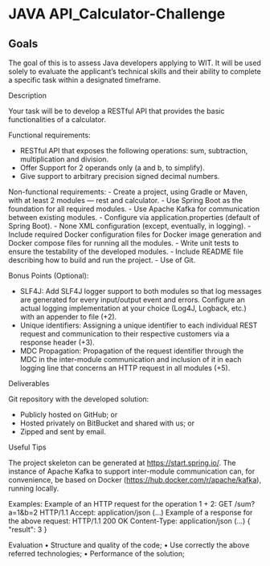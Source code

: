 # JAVA API_Calculator-Challenge

## Goals ##

The goal of this is to assess Java developers applying to WIT. It will be used solely to evaluate the applicant’s technical skills and their ability to complete a specific task within a designated timeframe.


Description

Your task will be to develop a RESTful API that provides the basic functionalities of a calculator.

Functional requirements: 
  - RESTful API that exposes the following operations: sum, subtraction, multiplication and division.
  - Offer Support for 2 operands only (a and b, to simplify).
  - Give support to arbitrary precision signed decimal numbers.

  Non-functional requirements:
    - Create a project, using Gradle or Maven, with at least 2 modules — rest and calculator.
    - Use Spring Boot as the foundation for all required modules.
    - Use Apache Kafka for communication between existing modules.
    - Configure via application.properties (default of Spring Boot).
    - None XML configuration (except, eventually, in logging).
    - Include required Docker configuration files for Docker image generation and Docker compose files for running all the modules.
    - Write unit tests to ensure the testability of the developed modules.
    - Include README file describing how to build and run the project.
    - Use of Git.

Bonus Points (Optional):
  - SLF4J: Add SLF4J logger support to both modules so that log messages are generated for every input/output event and errors. Configure an actual logging implementation at your choice (Log4J, Logback, etc.) with an appender to file (+2). 
  - Unique identifiers: Assigning a unique identifier to each individual REST request and communication to their respective customers via a response header (+3).
  - MDC Propagation: Propagation of the request identifier through the MDC in the inter-module communication and inclusion of it in each logging line that concerns an HTTP request in all modules (+5).

Deliverables

Git repository with the developed solution:
  - Publicly hosted on GitHub; or
  - Hosted privately on BitBucket and shared with us; or
  - Zipped and sent by email.


Useful Tips

The project skeleton can be generated at https://start.spring.io/. The instance of Apache Kafka to support inter-module communication can, for convenience, be based on Docker (https://hub.docker.com/r/apache/kafka), running locally.

Examples:
Example of an HTTP request for the operation 1 + 2:
      GET /sum?a=1&b=2 HTTP/1.1
      Accept: application/json
      (…)
Example of a response for the above request:
   HTTP/1.1 200 OK
      Content-Type: application/json
      (…)
      {
       "result": 3
      }

Evaluation
      • Structure and quality of the code;
      • Use correctly the above referred technologies;
      • Performance of the solution;
